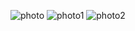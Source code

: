 ![photo](https://github.com/satishgupta2/Amazon-Clone/assets/126942680/572143b3-c28b-4f97-9795-bb1a6397e1cb)
![photo1](https://github.com/satishgupta2/Amazon-Clone/assets/126942680/3549e2f1-0443-4ae2-b604-4fa11b456bed)
![photo2](https://github.com/satishgupta2/Amazon-Clone/assets/126942680/bd0a7354-8c9d-42b6-a147-b0a7dd427013)

